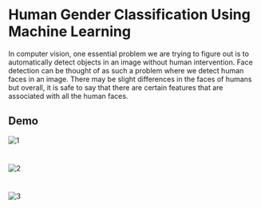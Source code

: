 # Human Gender Classification Using Machine Learning

In computer vision, one essential problem we are trying to figure out is to automatically detect objects in an image without human intervention. Face detection can be thought of as such a problem where we detect human faces in an image. There may be slight differences in the faces of humans but overall, it is safe to say that there are certain features that are associated with all the human faces. 


## Demo

![1](https://user-images.githubusercontent.com/59995823/158435614-19ebad7b-c922-4d2f-a91c-b8c9ed1b2342.png)
#
![2](https://user-images.githubusercontent.com/59995823/158435650-18062512-bbfb-4720-a8fc-15da904070f4.png)
#
![3](https://user-images.githubusercontent.com/59995823/158435658-9a0dbd10-0aaa-4cc0-b4be-de43326ccafe.png)



